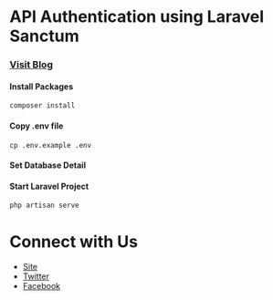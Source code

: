 # API Authentication using Laravel Sanctum

### [Visit Blog](https://techvblogs.com/blog/api-authentication-laravel-sanctum?ref=repo)

#### Install Packages

```
composer install
```

#### Copy .env file

```
cp .env.example .env
```

#### Set Database Detail

#### Start Laravel Project

```
php artisan serve
```

# Connect with Us

-   [Site](https://techvblogs.com/?ref=githubrepo)
-   [Twitter](https://twitter.com/techvblogs)
-   [Facebook](https://facebook.com/techvblogs)
